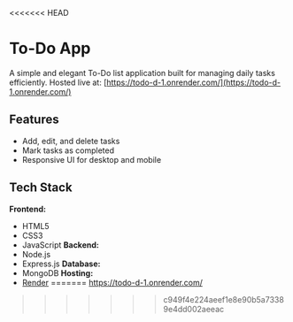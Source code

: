 <<<<<<< HEAD
# To-Do App
A simple and elegant To-Do list application built for managing daily tasks efficiently. Hosted live at: [https://todo-d-1.onrender.com/](https://todo-d-1.onrender.com/)

## Features
- Add, edit, and delete tasks
- Mark tasks as completed
- Responsive UI for desktop and mobile

## Tech Stack
**Frontend:**
- HTML5
- CSS3
- JavaScript
**Backend:**
- Node.js
- Express.js
**Database:**
- MongoDB
**Hosting:**
- [Render](https://render.com/)
=======
https://todo-d-1.onrender.com/
>>>>>>> c949f4e224aeef1e8e90b5a73389e4dd002aeeac
